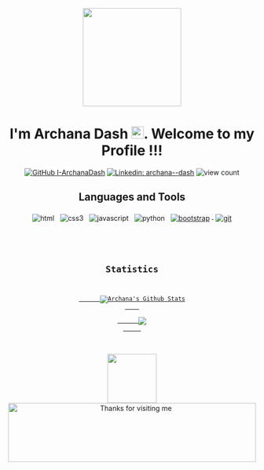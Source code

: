 <div align="center">
<img src="https://media.giphy.com/media/a74pSGN7wvT7a/giphy.gif" width="200">
<h1>I'm Archana Dash <img src="https://media.giphy.com/media/hvRJCLFzcasrR4ia7z/giphy.gif" width="25px">. Welcome to my Profile !!!</h1> 
    
[![GitHub I-ArchanaDash](https://img.shields.io/github/followers/I-ArchanaDash?label=follow&style=social)](https://github.com/I-ArchanaDash)
[![Linkedin: archana--dash](https://img.shields.io/badge/-archana--dash-blue?style=flat-square&logo=Linkedin&logoColor=white&link=https://www.linkedin.com/in/archana--dash/)](https://www.linkedin.com/in/archana--dash/)
 ![view count](https://komarev.com/ghpvc/?username=I-ArchanaDash&color=b1eb34)
</div> 

<div align="center">
    <h2>Languages and Tools</h2>
    <img src="https://raw.githubusercontent.com/klaasnicolaas/ColoredBadges/master/svg/dev/languages/html.svg" alt="html" style="vertical-align:top; margin:4px">
    <img src="https://raw.githubusercontent.com/klaasnicolaas/ColoredBadges/master/svg/dev/languages/css3.svg" alt="css3" style="vertical-align:top; margin:4px">
    <img src="https://raw.githubusercontent.com/klaasnicolaas/ColoredBadges/master/svg/dev/languages/js.svg" alt="javascript" style="vertical-align:top; margin:4px">
    <img src="https://raw.githubusercontent.com/klaasnicolaas/ColoredBadges/master/svg/dev/languages/python.svg" alt="python" style="vertical-align:top; margin:4px">
    <a href="https://getbootstrap.com">
        <img src="https://raw.githubusercontent.com/klaasnicolaas/ColoredBadges/master/svg/dev/frameworks/bootstrap.svg" alt="bootstrap" style="vertical-align:top; margin:4px">
    </a>
    <a href="https://git-scm.com">
        <img src="https://raw.githubusercontent.com/klaasnicolaas/ColoredBadges/prod/svg/dev/tools/git.svg" alt="git" style="vertical-align:top; margin:4px">
    </a> 
</div>

<code>
  <div align="center">
    <h2>Statistics</h2>
    <a href="https://github.com/I-ArchanaDash">
      <img align="center" src="https://github-readme-stats.vercel.app/api?username=I-ArchanaDash&show_icons=true&theme=dark&line_height=27" alt="Archana's Github Stats"/>
    </a>
    <a href="https://github.com/I-ArchanaDash">
      <img align="center" src="https://github-readme-stats.vercel.app/api/top-langs/?username=I-ArchanaDash&theme=dark&hide_langs_below=1" />
     </a>
</code>
<p>&nbsp;</p>    
    
<div align="center">
    <img src="https://media.giphy.com/media/du3J3cXyzhj75IOgvA/giphy.gif" width="100">
    <img height="120" alt="Thanks for visiting me" width="100%" src="https://raw.githubusercontent.com/BrunnerLivio/brunnerlivio/master/images/marquee.svg" />
</div>

<!---
I-ArchanaDash/I-ArchanaDash is a ✨ special ✨ repository because its `README.md` (this file) appears on your GitHub profile.
You can click the Preview link to take a look at your changes.
--->


